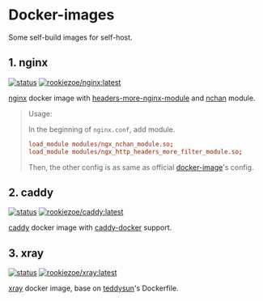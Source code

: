 # Docker-images

Some self-build images for self-host.

## 1. nginx

[![status](https://img.shields.io/github/actions/workflow/status/RookieZoe/docker-images/nginx-alpine.yml?label=nginx&logo=github&logoColor=959da5)](https://github.com/RookieZoe/docker-images/actions/workflows/nginx-alpine.yml)
[![rookiezoe/nginx:latest](https://img.shields.io/docker/v/rookiezoe/nginx?color=086dd7&label=rookiezoe%2Fnginx%3Alatest&logo=docker&logoColor=fff)](https://hub.docker.com/r/rookiezoe/nginx/tags?page=1&ordering=last_updated)

[nginx](https://nginx.org/download) docker image with [headers-more-nginx-module](https://github.com/openresty/headers-more-nginx-module/releases) and [nchan](https://github.com/slact/nchan/releases) module.

> Usage:
>
> In the beginning of `nginx.conf`, add module.
>
> ```nginx.conf
> load_module modules/ngx_nchan_module.so;
> load_module modules/ngx_http_headers_more_filter_module.so;
> ```
>
> Then, the other config is as same as official [docker-image](https://hub.docker.com/_/nginx)'s config.

## 2. caddy

[![status](https://img.shields.io/github/actions/workflow/status/RookieZoe/docker-images/caddy-alpine.yml?label=caddy&logo=github&logoColor=959da5)](https://github.com/RookieZoe/docker-images/actions/workflows/caddy-alpine.yml)
[![rookiezoe/caddy:latest](https://img.shields.io/docker/v/rookiezoe/caddy?color=086dd7&label=rookiezoe%2Fcaddy%3Alatest&logo=docker&logoColor=fff)](https://hub.docker.com/r/rookiezoe/caddy/tags?page=1&ordering=last_updated)

[caddy](https://caddyserver.com/docs/) docker image with [caddy-docker](https://github.com/caddy-docker/caddy-docker) support.

## 3. xray

[![status](https://img.shields.io/github/actions/workflow/status/RookieZoe/docker-images/xray-alpine.yml?label=xray&logo=github&logoColor=959da5)](https://github.com/RookieZoe/docker-images/actions/workflows/xray-alpine.yml)
[![rookiezoe/xray:latest](https://img.shields.io/docker/v/rookiezoe/xray?color=086dd7&label=rookiezoe%2Fxray%3Alatest&logo=docker&logoColor=fff)](https://hub.docker.com/r/rookiezoe/xray/tags?page=1&ordering=last_updated)

[xray](https://github.com/XTLS/Xray-core) docker image, base on [teddysun](https://github.com/teddysun)'s Dockerfile.
